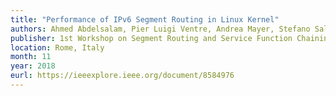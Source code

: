 ```yaml
---
title: "Performance of IPv6 Segment Routing in Linux Kernel"
authors: Ahmed Abdelsalam, Pier Luigi Ventre, Andrea Mayer, Stefano Salsano, Pablo Camarillo, Francois Clad, Clarence Filsfils
publisher: 1st Workshop on Segment Routing and Service Function Chaining (SR+SFC) at CNSM 2018
location: Rome, Italy
month: 11
year: 2018
eurl: https://ieeexplore.ieee.org/document/8584976
---
```

